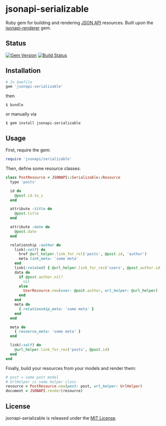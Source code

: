# jsonapi-serializable
Ruby gem for building and rendering [JSON API](http://jsonapi.org) resources.
Built upon the [jsonapi-renderer](https://github.com/beauby/jsonapi) gem.

## Status

[![Gem Version](https://badge.fury.io/rb/jsonapi-serializable.svg)](https://badge.fury.io/rb/jsonapi-serializable)
[![Build Status](https://secure.travis-ci.org/beauby/jsonapi-serializable.svg?branch=master)](http://travis-ci.org/beauby/jsonapi-serializable?branch=master)

## Installation
```ruby
# In Gemfile
gem 'jsonapi-serializable'
```
then
```
$ bundle
```
or manually via
```
$ gem install jsonapi-serializable
```

## Usage

First, require the gem:
```ruby
require 'jsonapi/serializable'
```

Then, define some resource classes:
```ruby
class PostResource < JSONAPI::Serializable::Resource
  type 'posts'

  id do
    @post.id.to_s
  end

  attribute :title do
    @post.title
  end

  attribute :date do
    @post.date
  end

  relationship :author do
    link(:self) do
      href @url_helper.link_for_rel('posts', @post.id, 'author')
      meta link_meta: 'some meta'
    end
    link(:related) { @url_helper.link_for_res('users', @post.author.id) }
    data do
      if @post.author.nil?
        nil
      else
        UserResource.new(user: @post.author, url_helper: @url_helper)
      end
    end
    meta do
      { relationship_meta: 'some meta' }
    end
  end

  meta do
    { resource_meta: 'some meta' }
  end

  link(:self) do
    @url_helper.link_for_res('posts', @post.id)
  end
end
```
Finally, build your resources from your models and render them:
```ruby
# post = some post model
# UrlHelper is some helper class
resource = PostResource.new(post: post, url_helper: UrlHelper)
document = JSONAPI.render(resource)
```

## License

jsonapi-serializable is released under the [MIT License](http://www.opensource.org/licenses/MIT).
